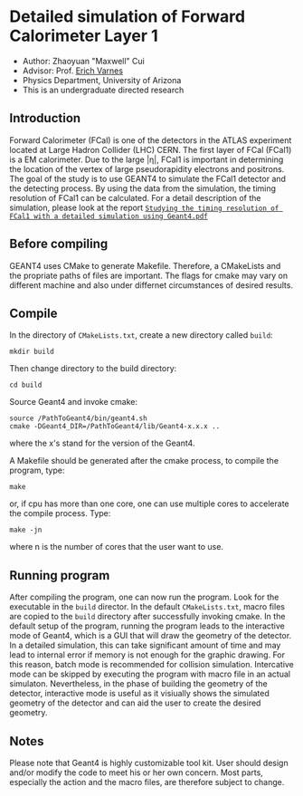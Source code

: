 # Detailed simulation of Forward Calorimeter Layer 1 
- Author: Zhaoyuan "Maxwell" Cui
- Advisor: Prof. [Erich Varnes](http://w3.physics.arizona.edu/people/erich-varnes)
- Physics Department, University of Arizona
- This is an undergraduate directed research

## Introduction
Forward Calorimeter (FCal) is one of the detectors in the ATLAS experiment located at Large Hadron Collider (LHC) CERN.
The first layer of FCal (FCal1) is a EM calorimeter.
Due to the large |η|, FCal1 is important in determining the location of the vertex of large pseudorapidity electrons 
and positrons.
The goal of the study is to use GEANT4 to simulate the FCal1 detector and the detecting process. By using the data from
the simulation, the timing resolution of FCal1 can be calculated. For a detail description of the simulation, please look
at the report [`Studying the timing resolution of FCal1 with a detailed simulation using Geant4.pdf`](https://github.com/maxwellcui/FCal1_GEANT4_simulation/blob/master/Studying%20the%20timing%20resolution%20of%20FCal1%20with%20a%20detailed%20simulation%20using%20Geant4.pdf)

## Before compiling
GEANT4 uses CMake to generate Makefile. Therefore, a CMakeLists and the propriate paths of files are important. 
The flags for cmake may vary on different machine and also under differnet circumstances of desired results. 

## Compile
In the directory of `CMakeLists.txt`, create a new directory called `build`:
```shell-script
mkdir build
```
Then change directory to the build directory:
```
cd build
```
Source Geant4 and invoke cmake:
```
source /PathToGeant4/bin/geant4.sh
cmake -DGeant4_DIR=/PathToGeant4/lib/Geant4-x.x.x ..
```
where the x's stand for the version of the Geant4.

A Makefile should be generated after the cmake process, to compile the program, type:
```
make 
```
or, if cpu has more than one core, one can use multiple cores to accelerate the compile process. Type:
```
make -jn
```
where n is the number of cores that the user want to use.

## Running program
After compiling the program, one can now run the program. Look for the executable in the `build` director. 
In the default `CMakeLists.txt`, macro files are copied to the `build` directory after successfully invoking cmake.
In the default setup of the program, running the program leads to the interactive mode of Geant4, which is a GUI that will
draw the geometry of the detector. In a detailed simulation, this can take significant amount of time and may lead to 
internal error if memory is not enough for the graphic drawing. 
For this reason, batch mode is recommended for collision simulation.
Intercative mode can be skipped by executing the program with macro file in an actual simulaton.
Nevertheless, in the phase of building the geometry of the detector, interactive mode is useful as it visiually shows the 
simulated geometry of the detector and can aid the user to create the desired geometry.

## Notes
Please note that Geant4 is highly customizable tool kit. User should design and/or modify the code to meet his or her own
concern.
Most parts, especially the action and the macro files, are therefore subject to change.
